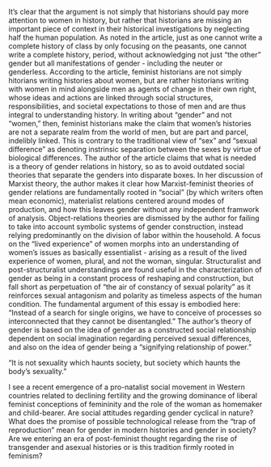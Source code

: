 It’s clear that the argument is not simply that historians should pay more attention to women in history, but rather that historians are missing an important piece of context in their historical investigations by neglecting half the human population. As noted in the article, just as one cannot write a complete history of class by only focusing on the peasants, one cannot write a complete history, period, without acknowledging not just “the other” gender but all manifestations of gender - including the neuter or genderless.
    According to the article, feminist historians are not simply hitorians writing histories about women, but are rather historians writing with women in mind alongside men as agents of change in their own right, whose ideas and actions are linked through social structures, responsibilities, and societal expectations to those of men and are thus integral to understanding history. In writing about “gender” and not “women,” then, feminist historians make the claim that women’s histories are not a separate realm from the world of men, but are part and parcel, indelibly linked. This is contrary to the traditional view of “sex” and “sexual difference” as denoting instrinsic separation between the sexes by virtue of biological differences.
    The author of the article claims that what is needed is a theory of gender relations in history, so as to avoid outdated social theories that separate the genders into disparate boxes. In her discussion of Marxist theory, the author makes it clear how Marxist-feminist theories of gender relations are fundamentally rooted in “social” (by which writers often mean economic), materialist relations centered around modes of production, and how this leaves gender without any independent framwork of analysis.
    Object-relations theories are dismissed by the author for failing to take into account symbolic systems of gender construction, instead relying predominantly on the division of labor within the household. A focus on the “lived experience” of women morphs into an understanding of women’s issues as basically essentialist - arising as a result of the lived experience of women, plural, and not the woman, singular. Structuralist and post-structuralist understandings are found useful in the characterization of gender as being in a constant process of reshaping and construction, but fall short as perpetuation of “the air of constancy of sexual polarity” as it reinforces sexual antagonism and polarity as timeless aspects of the human condition.
    The fundamental argument of this essay is embodied here: “Instead of a search for single origins, we have to conceive of processes so interconnected that they cannot be disentangled.”
    The author’s theory of gender is based on the idea of gender as a constructed social relationship dependent on social imagination regarding perceived sexual differences, and also on the idea of gender being a “signifying relationship of power.”

“It is not sexuality which haunts society, but society which haunts the body’s sexuality.”

I see a recent emergence of a pro-natalist social movement in Western countries related to declining fertility and the growing dominance of liberal feminist conceptions of femininity and the role of the woman as homemaker and child-bearer. Are social attitudes regarding gender cyclical in nature? What does the promise of possible technological release from the “trap of reproduction” mean for gender in modern histories and gender in society? Are we entering an era of post-feminist thought regarding the rise of transgender and asexual histories or is this tradition firmly rooted in feminism?
